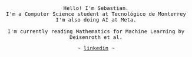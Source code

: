 <p align="center">
   <samp><br>
   Hello! I'm Sebastian.
   <br>
   I'm a Computer Science student at Tecnológico de Monterrey<br>
   I'm also doing AI at Meta.
   <br><br>
      I'm currently reading Mathematics for Machine Learning by Deisenroth et al.
   </samp><br>
<p align="center"><samp> ~
   <a href="https://www.linkedin.com/in/sebaspv/">linkedin</a>
   ~ </samp><br><br>
   
</p>
</p>
